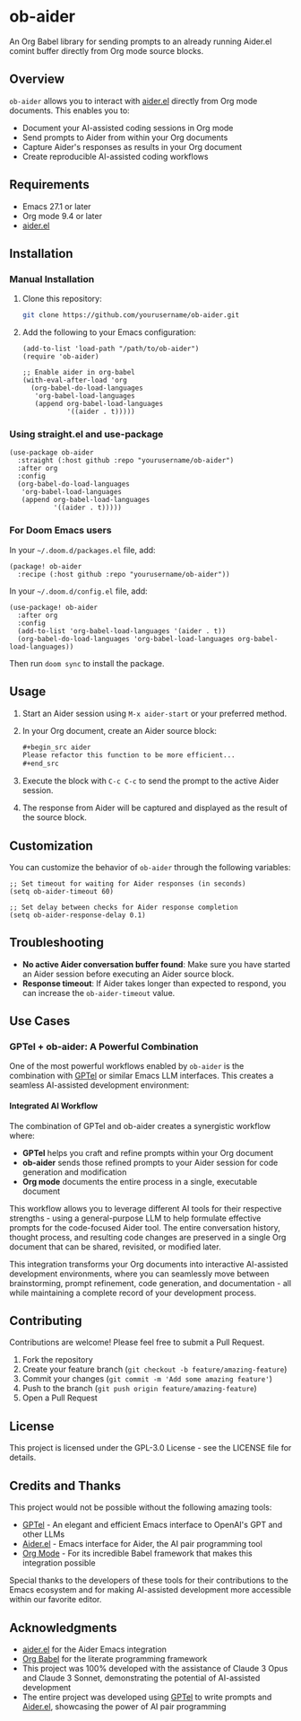 # ob-aider

An Org Babel library for sending prompts to an already running Aider.el comint buffer directly from Org mode source blocks.

## Overview

`ob-aider` allows you to interact with [aider.el](https://github.com/tninja/aider.el) directly from Org mode documents. This enables you to:

- Document your AI-assisted coding sessions in Org mode
- Send prompts to Aider from within your Org documents
- Capture Aider's responses as results in your Org document
- Create reproducible AI-assisted coding workflows

## Requirements

- Emacs 27.1 or later
- Org mode 9.4 or later
- [aider.el](https://github.com/tninja/aider.el)

## Installation

### Manual Installation

1. Clone this repository:
   ```bash
   git clone https://github.com/yourusername/ob-aider.git
   ```

2. Add the following to your Emacs configuration:
   ```elisp
   (add-to-list 'load-path "/path/to/ob-aider")
   (require 'ob-aider)
   
   ;; Enable aider in org-babel
   (with-eval-after-load 'org
     (org-babel-do-load-languages
      'org-babel-load-languages
      (append org-babel-load-languages
              '((aider . t)))))
   ```

### Using straight.el and use-package

```elisp
(use-package ob-aider
  :straight (:host github :repo "yourusername/ob-aider")
  :after org
  :config
  (org-babel-do-load-languages
   'org-babel-load-languages
   (append org-babel-load-languages
           '((aider . t)))))
```

### For Doom Emacs users

In your `~/.doom.d/packages.el` file, add:
```elisp
(package! ob-aider
  :recipe (:host github :repo "yourusername/ob-aider"))
```

In your `~/.doom.d/config.el` file, add:
```elisp
(use-package! ob-aider
  :after org
  :config
  (add-to-list 'org-babel-load-languages '(aider . t))
  (org-babel-do-load-languages 'org-babel-load-languages org-babel-load-languages))
```

Then run `doom sync` to install the package.

## Usage

1. Start an Aider session using `M-x aider-start` or your preferred method.

2. In your Org document, create an Aider source block:
   ```org
   #+begin_src aider
   Please refactor this function to be more efficient...
   #+end_src
   ```

3. Execute the block with `C-c C-c` to send the prompt to the active Aider session.

4. The response from Aider will be captured and displayed as the result of the source block.

## Customization

You can customize the behavior of `ob-aider` through the following variables:

```elisp
;; Set timeout for waiting for Aider responses (in seconds)
(setq ob-aider-timeout 60)

;; Set delay between checks for Aider response completion
(setq ob-aider-response-delay 0.1)
```

## Troubleshooting

- **No active Aider conversation buffer found**: Make sure you have started an Aider session before executing an Aider source block.
- **Response timeout**: If Aider takes longer than expected to respond, you can increase the `ob-aider-timeout` value.

## Use Cases

### GPTel + ob-aider: A Powerful Combination

One of the most powerful workflows enabled by `ob-aider` is the combination with [GPTel](https://github.com/karthink/gptel) or similar Emacs LLM interfaces. This creates a seamless AI-assisted development environment:

#### Integrated AI Workflow

The combination of GPTel and ob-aider creates a synergistic workflow where:

- **GPTel** helps you craft and refine prompts within your Org document
- **ob-aider** sends those refined prompts to your Aider session for code generation and modification
- **Org mode** documents the entire process in a single, executable document

This workflow allows you to leverage different AI tools for their respective strengths - using a general-purpose LLM to help formulate effective prompts for the code-focused Aider tool. The entire conversation history, thought process, and resulting code changes are preserved in a single Org document that can be shared, revisited, or modified later.

This integration transforms your Org documents into interactive AI-assisted development environments, where you can seamlessly move between brainstorming, prompt refinement, code generation, and documentation - all while maintaining a complete record of your development process.

## Contributing

Contributions are welcome! Please feel free to submit a Pull Request.

1. Fork the repository
2. Create your feature branch (`git checkout -b feature/amazing-feature`)
3. Commit your changes (`git commit -m 'Add some amazing feature'`)
4. Push to the branch (`git push origin feature/amazing-feature`)
5. Open a Pull Request

## License

This project is licensed under the GPL-3.0 License - see the LICENSE file for details.

## Credits and Thanks

This project would not be possible without the following amazing tools:

- [GPTel](https://github.com/karthink/gptel) - An elegant and efficient Emacs interface to OpenAI's GPT and other LLMs
- [Aider.el](https://github.com/tninja/aider.el) - Emacs interface for Aider, the AI pair programming tool
- [Org Mode](https://orgmode.org/) - For its incredible Babel framework that makes this integration possible

Special thanks to the developers of these tools for their contributions to the Emacs ecosystem and for making AI-assisted development more accessible within our favorite editor.

## Acknowledgments

- [aider.el](https://github.com/tninja/aider.el) for the Aider Emacs integration
- [Org Babel](https://orgmode.org/worg/org-contrib/babel/) for the literate programming framework
- This project was 100% developed with the assistance of Claude 3 Opus and Claude 3 Sonnet, demonstrating the potential of AI-assisted development
- The entire project was developed using [GPTel](https://github.com/karthink/gptel) to write prompts and [Aider.el](https://github.com/tninja/aider.el), showcasing the power of AI pair programming
